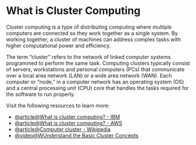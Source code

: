# What is Cluster Computing

Cluster computing is a type of distributing computing where multiple computers are connected so they work together as a single system. By working together, a cluster of machines can address complex tasks with higher computational power and efficiency.

The term “cluster” refers to the network of linked computer systems programmed to perform the same task. Computing clusters typically consist of servers, workstations and personal computers (PCs) that communicate over a local area network (LAN) or a wide area network (WAN). Each computer or “node,” in a computer network has an operating system (OS) and a central processing unit (CPU) core that handles the tasks required for the software to run properly.

Visit the following resources to learn more:

- [@article@What is cluster computing? - IBM](https://www.ibm.com/think/topics/cluster-computing)
- [@article@What is cluster computing? - AWS](https://aws.amazon.com/what-is/cluster-computing/)
- [@article@Computer cluster - Wikipedia](http://en.wikipedia.org/wiki/Computer_cluster)
- [@video@WUnderstand the Basic Cluster Concepts](https://www.youtube.com/watch?v=8BBDxzJL6fY)